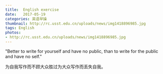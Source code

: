 ```yaml
---
title:  English exercise
date:   2017-05-19
categories: 英语早操
thumbnail: http://rc.usst.edu.cn/uploads/news/img1418896985.jpg
tags: English
photos:
- http://rc.usst.edu.cn/uploads/news/img1418896985.jpg
---
```


"Better to write for yourself and have no public, than to write for the public and have no self."
<p>为自我写作而不顾大众胜过为大众写作而丢失自我。</p>

